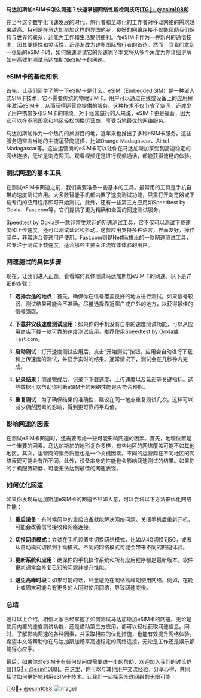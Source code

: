 **马达加斯加eSIM卡怎么测速？快速掌握网络性能检测技巧[[TG💪+ @esim1088](https://t.me/s/esim1088)]**

在当今这个数字化飞速发展的时代，旅行者和全球化的工作者对移动网络的需求越来越高。特别是在马达加斯加这样的异国他乡，良好的网络连接不仅能帮助我们保持与世界的联系，还能为工作和生活提供便利。而eSIM卡作为一种新兴的通信技术，因其便捷性和灵活性，正逐渐成为许多国际旅行者的首选。然而，当我们拿到一张新的eSIM卡时，如何快速测试它的网速呢？本文将从多个角度为你详细讲解如何高效地测试马达加斯加eSIM卡的网速。

### eSIM卡的基础知识

首先，让我们简单了解一下eSIM卡是什么。eSIM（Embedded SIM）是一种嵌入式SIM卡技术，它不需要传统的物理SIM卡。用户可以通过在线或设备上的应用程序激活eSIM卡，从而获得运营商提供的服务。这种技术不仅节省了空间，还减少了用户携带多张SIM卡的麻烦。对于经常旅行的人来说，eSIM卡更是福音，因为它可以在不同国家和地区轻松切换运营商，享受当地最优的网络服务。

马达加斯加作为一个热门的旅游目的地，近年来也推出了多种eSIM卡服务。这些服务通常由当地的主流运营商提供，比如Orange Madagascar、Airtel Madagascar等。这些运营商的eSIM卡可以让你在马达加斯加享受到高速稳定的网络连接，无论是浏览网页、观看视频还是进行视频通话，都能获得流畅的体验。

### 测试网速的基本工具

在测试eSIM卡网速之前，我们需要准备一些基本的工具。最常用的工具是手机自带的速度测试应用。大多数智能手机都内置了速度测试功能，只需打开浏览器或下载专门的应用程序即可开始测试。此外，还有一些第三方应用如Speedtest by Ookla、Fast.com等，它们提供了更为精确和全面的网速测试服务。

Speedtest by Ookla是一款非常受欢迎的网速测试工具，它不仅可以测试下载速度和上传速度，还可以测试延迟和抖动。这款应用支持多种语言，界面友好，操作简单，非常适合普通用户使用。Fast.com则是Netflix推出的一款网速测试工具，它专注于测试下载速度，适合那些主要关注流媒体体验的用户。

### 网速测试的具体步骤

现在，让我们进入正题，看看如何具体测试马达加斯加eSIM卡的网速。以下是详细的步骤：

1. **选择合适的地点**：首先，确保你在信号覆盖良好的地方进行测试。如果信号较弱，测试结果可能会不准确。尽量选择靠近窗户或户外的地方，以获得最佳的信号强度。

2. **下载并安装速度测试应用**：如果你的手机没有自带的速度测试功能，可以从应用商店下载一款可靠的速度测试应用。推荐使用Speedtest by Ookla或Fast.com。

3. **启动测试**：打开速度测试应用后，点击“开始测试”按钮。应用会自动进行下载和上传速度的测试，并显示实时的结果。通常情况下，测试会在几秒钟内完成。

4. **记录结果**：测试完成后，记录下下载速度、上传速度以及延迟等关键指标。这些数据可以帮助你判断eSIM卡的网络性能是否符合预期。

5. **重复测试**：为了确保结果的准确性，建议在同一地点重复测试几次。这样可以减少偶然因素的影响，得到更可靠的平均值。

### 影响网速的因素

在测试eSIM卡网速时，还需要考虑一些可能影响网速的因素。首先，地理位置是一个重要的因素。马达加斯加的地形复杂多样，有些地区的网络覆盖可能不如其他地区。其次，运营商的服务质量也是一个关键因素。不同的运营商在不同地区的网络表现可能会有所不同。此外，设备本身的性能也会影响网速测试的结果。如果你的手机配置较低，可能无法达到最佳的网速表现。

### 如何优化网速

如果你发现马达加斯加eSIM卡的网速不尽如人意，可以尝试以下方法来优化网络性能：

1. **重启设备**：有时候简单的重启设备就能解决网络问题。关闭手机后重新开机，可能会改善信号接收和网络连接。

2. **切换网络模式**：尝试在手机设置中切换网络模式，比如从4G切换到5G，或者从自动模式切换到手动模式。不同的网络模式可能会带来不同的网速体验。

3. **更新系统和应用**：确保你的手机操作系统和所有应用程序都是最新版本。软件更新通常会修复已知的问题并提升性能。

4. **避免高峰时段**：如果可能的话，尽量避免在网络高峰期使用网络。例如，在晚上或周末可能会有更多的人同时使用网络，导致网速变慢。

### 总结

通过以上介绍，相信大家已经掌握了如何测试马达加斯加eSIM卡的网速。无论是使用内置的速度测试功能，还是借助第三方应用，都可以轻松获取网速信息。同时，了解影响网速的各种因素，并采取相应的优化措施，也能有效提升网络体验。希望本文能帮助你在马达加斯加畅享高速稳定的网络连接，无论是工作还是娱乐都能得心应手。

最后，如果你对eSIM卡有任何疑问或需要进一步的帮助，欢迎加入我们的讨论群组[[TG💪+ @esim1088](https://t.me/s/esim1088)]。在这里，你可以与其他用户交流经验，分享心得，共同探讨如何更好地利用eSIM卡技术。让我们一起探索全球网络的无限可能！

[[TG💪+ @esim1088](https://t.me/s/esim1088) ![Image](https://i.postimg.cc/4NQfJmqS/Snipaste-2025-05-13-00-14-12.png)]